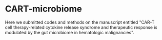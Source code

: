 # CART-microbiome
Here we submitted codes and methods on the manuscript entitled "CAR-T cell therapy-related cytokine release syndrome and therapeutic response is modulated by the gut microbiome in hematologic malignancies".
